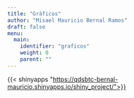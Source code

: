 ```yaml
---
title: "Gráficos"
author: "Misael Mauricio Bernal Ramos"
draft: false
menu:
  main:
    identifier: "graficos"
    weight: 0 
    parent: ""
---
```


{{< shinyapps "https://qdsbtc-bernal-mauricio.shinyapps.io/shiny_project/">}}

